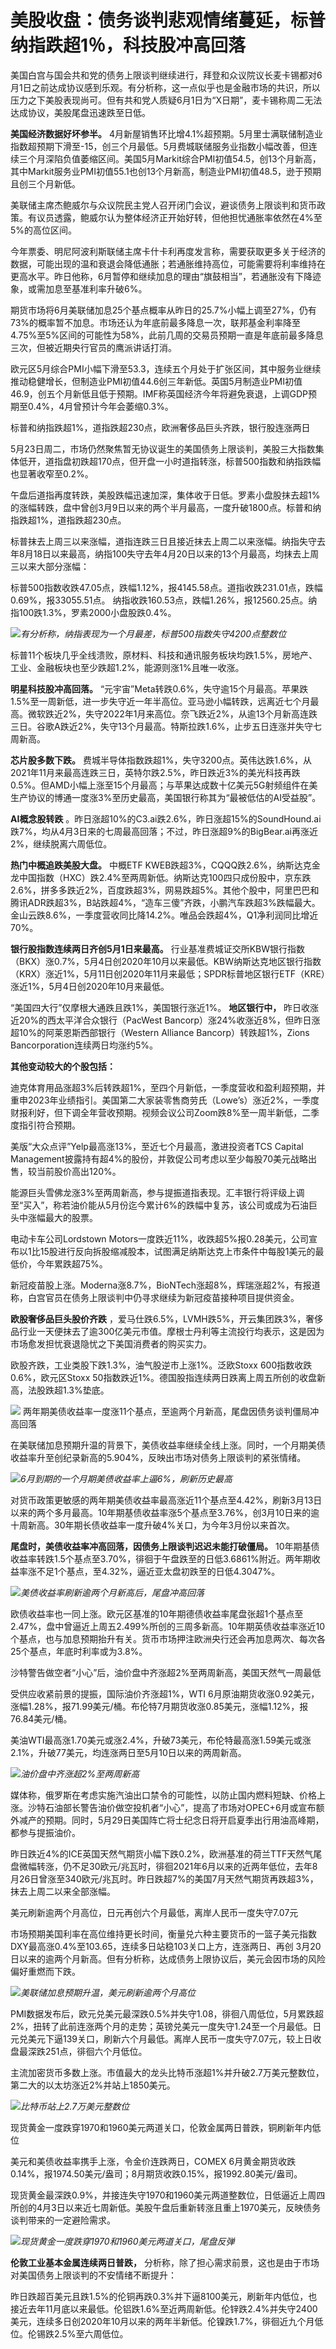 # 美股收盘：债务谈判悲观情绪蔓延，标普纳指跌超1％，科技股冲高回落

美国白宫与国会共和党的债务上限谈判继续进行，拜登和众议院议长麦卡锡都对6月1日之前达成协议感到乐观。有分析称，这一点似乎也是金融市场的共识，所以压力之下美股表现尚可。但有共和党人质疑6月1日为“X日期”，麦卡锡称周二无法达成协议，美股尾盘迅速跌至日低。

**美国经济数据好坏参半。**
4月新屋销售环比增4.1%超预期。5月里士满联储制造业指数超预期下滑至-15，创三个月最低。5月费城联储服务业指数小幅改善，但连续三个月深陷负值萎缩区间。美国5月Markit综合PMI初值54.5，创13个月新高，其中Markit服务业PMI初值55.1也创13个月新高，制造业PMI初值48.5，逊于预期且创三个月新低。

美联储主席杰鲍威尔与众议院民主党人召开闭门会议，避谈债务上限谈判和货币政策。有议员透露，鲍威尔认为整体经济正开始好转，但他担忧通胀率依然在4%至5%的高位区间。

今年票委、明尼阿波利斯联储主席卡什卡利再度发言称，需要获取更多关于经济的数据，可能出现的温和衰退会降低通胀；若通胀维持高位，可能需要将利率维持在更高水平。昨日他称，6月暂停和继续加息的理由“旗鼓相当”，若通胀没有下降迹象，或需加息至基准利率升破6%。

期货市场将6月美联储加息25个基点概率从昨日的25.7%小幅上调至27%，仍有73%的概率暂不加息。市场还认为年底前最多降息一次，联邦基金利率降至4.75%至5%区间的可能性为58%，此前几周的交易员预期一直是年底前最多降息三次，但被近期央行官员的鹰派讲话打消。

欧元区5月综合PMI小幅下滑至53.3，连续五个月处于扩张区间，其中服务业继续推动稳健增长，但制造业PMI初值44.6创三年新低。英国5月制造业PMI初值46.9，创五个月新低且低于预期。IMF称英国经济今年将避免衰退，上调GDP预期至0.4%，4月曾预计今年会萎缩0.3%。

标普和纳指跌超1%，道指跌超230点，欧洲奢侈品巨头齐跌，银行股连涨两日

5月23日周二，市场仍然聚焦暂无协议诞生的美国债务上限谈判，美股三大指数集体低开，道指盘初跌超170点，但开盘一小时道指转涨，标普500指数和纳指跌幅也显著收窄至0.2%。

午盘后道指再度转跌，美股跌幅迅速加深，集体收于日低。罗素小盘股抹去超1%的涨幅转跌，盘中曾创3月9日以来的两个半月最高，一度升破1800点。标普和纳指跌超1%，道指跌超230点。

标普抹去上周三以来涨幅，道指连跌三日且接近抹去上周二以来涨幅。纳指失守去年8月18日以来最高，纳指100失守去年4月20日以来的13个月最高，均抹去上周三以来大部分涨幅：

标普500指数收跌47.05点，跌幅1.12%，报4145.58点。道指收跌231.01点，跌幅0.69%，报33055.51点。
纳指收跌160.53点，跌幅1.26%，报12560.25点。纳指100跌1.3%，罗素2000小盘股跌0.4%。

![](https://inews.gtimg.com/om_bt/O9xE9ircHOtRlh5IjtCm0gDbx-3rgeGqmtw5XRDXy5i0YAA/1000)_有分析称，纳指表现为一个月最差，标普500指数失守4200点整数位_

标普11个板块几乎全线溃败，原材料、科技和通讯服务板块均跌1.5%，房地产、工业、金融板块也至少跌超1.2%，能源则涨1%且唯一收涨。

**明星科技股冲高回落。**
“元宇宙”Meta转跌0.6%，失守逾15个月最高。苹果跌1.5%至一周新低，进一步失守近一年半高位。亚马逊小幅转跌，远离近七个月最高。微软跌近2%，失守2022年1月来高位。奈飞跌近2%，从逾13个月新高连跌三日。谷歌A跌近2%，失守13个月最高。特斯拉跌1.6%，止步五日连涨并失守七周新高。

**芯片股多数下跌。**
费城半导体指数跌超1%，失守3200点。英伟达跌1.6%，从2021年11月来最高连跌三日，英特尔跌2.5%，昨日跌近3%的美光科技再跌0.5%。但AMD小幅上涨至15个月最高；与苹果达成数十亿美元5G射频组件在美生产协议的博通一度涨3%至历史最高，美国银行称其为“最被低估的AI受益股”。

**AI概念股转跌**
。昨日涨超10%的C3.ai跌2.6%，昨日涨超15%的SoundHound.ai跌7%，均从4月3日来的七周最高回落；不过，昨日涨超9%的BigBear.ai再涨近2%，继续脱离六周低位。

**热门中概追跌美股大盘。** 中概ETF
KWEB跌超3%，CQQQ跌2.6%，纳斯达克金龙中国指数（HXC）跌2.4%至两周新低。纳斯达克100四只成份股中，京东跌2.6%，拼多多跌近2%，百度跌超3%，网易跌超5%。其他个股中，阿里巴巴和腾讯ADR跌超3%，B站跌超4%，“造车三傻”齐跌，小鹏汽车跌超3%跌幅最大。金山云跌8.6%，一季度营收同比降14.2%。唯品会跌超4%，Q1净利润同比增近70%。

**银行股指数连续两日齐创5月1日来最高。**
行业基准费城证交所KBW银行指数（BKX）涨0.7%，5月4日创2020年10月以来最低。KBW纳斯达克地区银行指数（KRX）涨近1%，5月11日创2020年11月来最低；SPDR标普地区银行ETF（KRE）涨近1%，5月4日创2020年10月来最低。

“美国四大行”仅摩根大通跌且跌1%，美国银行涨近1%。 **地区银行中，** 昨日收涨近20%的西太平洋合众银行（PacWest
Bancorp）涨24%收涨近8%，但昨日涨超10%的阿莱恩斯西部银行（Western Alliance Bancorp）转跌超1%，Zions
Bancorporation连续两日均涨约5%。

**其他变动较大的个股包括：**

迪克体育用品涨超3%后转跌超1%，至四个月新低，一季度营收和盈利超预期，并重申2023年业绩指引。美国第二大家装零售商劳氏（Lowe’s）涨近2%，一季度财报利好，但下调全年营收预期。视频会议公司Zoom跌8%至一周半新低，二季度指引符合预期。

美版“大众点评”Yelp最高涨13%，至近七个月最高，激进投资者TCS Capital
Management披露持有超4%的股份，并敦促公司考虑以至少每股70美元战略出售，较当前股价高出120%。

能源巨头雪佛龙涨3%至两周新高，参与提振道指表现。汇丰银行将评级上调至“买入”，称若油价能从5月份迄今累计6%的跌幅中复苏，该公司或成为石油巨头中涨幅最大的股票。

电动卡车公司Lordstown
Motors一度跌近11%，收跌超5%报0.28美元，公司宣布以1比15股进行反向拆股缩减股本，试图满足纳斯达克上市条件中每股1美元的最低价，今年累跌超75%。

新冠疫苗股上涨。Moderna涨8.7%，BioNTech涨超8%，辉瑞涨超2%，有报道称，白宫官员在债务上限谈判中仍寻求继续为新冠疫苗接种项目提供资金。

**欧股奢侈品巨头股价齐跌**
，爱马仕跌6.5%，LVMH跌5%，开云集团跌3%，奢侈品行业一天便抹去了逾300亿美元市值。摩根士丹利等主流投行均表示，这是因为市场愈发担忧衰退隐忧之下美国消费者的购买实力。

欧股齐跌，工业类股下跌1.3%，油气股逆市上涨1%。泛欧Stoxx 600指数收跌0.6%，欧元区Stoxx
50指数跌近1%。德国股指连续两日跌离上周五所创的收盘新高，法股跌超1.3%垫底。

![](https://inews.gtimg.com/om_bt/OZQQiykvzfXnyLGzHJTk-MCTbmi6Wl9Yg8CXTLGIIrmkUAA/1000)
两年期美债收益率一度涨11个基点，至逾两个月新高，尾盘因债务谈判僵局冲高回落

在美联储加息预期升温的背景下，美债收益率继续全线上涨。同时，一个月期美债收益率升至创纪录新高的5.904%，反映出市场对债务上限谈判的紧张情绪。

![](https://inews.gtimg.com/om_bt/OnOUqChd61qedCsbRdTq_lzQ9ZCp2eMz4T2lEOsm1qbgcAA/1000)_6月到期的一个月期美债收益率上逼6%，刷新历史最高_

对货币政策更敏感的两年期美债收益率最高涨近11个基点至4.42%，刷新3月13日以来的两个多月最高。10年期基债收益率涨5个基点至3.76%，创3月10日来的逾十周新高。30年期长债收益率一度升破4%关口，为今年3月份以来首次。

**尾盘时，美债收益率冲高回落，因债务上限谈判迟迟未能打破僵局。**
10年期基债收益率转跌1.5个基点至3.70%，徘徊于午盘跌至的日低3.6861%附近。两年期收益率涨不足1个基点，至4.32%，逼近亚太盘初跌至的日低4.3047%。

![](https://inews.gtimg.com/om_bt/OD4GL-aij3rGxw_200b01wCMngj_QgEGDSUHrTgHI8bVgAA/1000)_美债收益率刷新逾两个月新高后，尾盘冲高回落_

欧债收益率也一同上涨。欧元区基准的10年期德债收益率尾盘张超1个基点至2.47%，盘中曾逼近上周五2.499%所创的三周多新高。10年期英债收益率涨近10个基点，也与加息预期抬升有关。货币市场押注欧洲央行还会再加息两次、每次各25个基点，年底时利率或为3.8%。

沙特警告做空者“小心”后，油价盘中齐涨超2%至两周新高，美国天然气一周最低

受供应收紧前景的提振，国际油价齐涨超1%，WTI
6月原油期货收涨0.92美元，涨幅1.28%，报71.99美元/桶。布伦特7月期货收涨0.85美元，涨幅1.12%，报76.84美元/桶。

美油WTI最高涨1.70美元或涨2.4%，升破73美元，布伦特最高涨1.59美元或涨2.1%，升破77美元，均连涨两日至5月10日以来的两周新高。

![](https://inews.gtimg.com/om_bt/OyNXoK9zwbu0P_I9zWqHzlkZXgN9LJymnOwp1o6EXnsw0AA/1000)_油价盘中齐涨超2%至两周新高_

媒体称，俄罗斯在考虑实施汽油出口禁令的可能性，以防止国内燃料短缺、价格上涨。沙特石油部长警告油价做空投机者“小心”，提高了市场对OPEC+6月或宣布额外减产的预期。同时，5月29日美国阵亡将士纪念日将开启夏季出行用油高峰期，都参与提振油价。

昨日跌近4%的ICE英国天然气期货小幅下跌0.2%，欧洲基准的荷兰TTF天然气尾盘微幅转涨，仍不足30欧元/兆瓦时，徘徊2021年6月以来的近两年低位，去年8月26日曾涨至340欧元/兆瓦时。昨日跌超7%的美国7月天然气期货再跌超3%，抹去上周二以来全部涨幅。

美元刷新逾两个月高位，日元再创六个月最低，离岸人民币一度失守7.07元

市场预期美国利率在高位维持更长时间，衡量兑六种主要货币的一篮子美元指数DXY最高涨0.4%至103.65，连续多日站稳103关口上方，连涨两日、再创
3月20日以来的逾两个月新高。但有分析称，达成债务上限协议后，美元会因市场的风险偏好重燃而下跌。

![](https://inews.gtimg.com/om_bt/OHCd0T_8LFSAfqGSYDyD2hGnlWxvZy3CR0_ra3y_BRCPkAA/1000)_美联储加息预期升温，美元刷新逾两个月高位_

PMI数据发布后，欧元兑美元最深跌0.5%并失守1.08，徘徊八周低位，5月累跌超2%，扭转了此前连涨两个月的走势；英镑兑美元一度失守1.24至一个月最低。日元兑美元下逼139关口，刷新六个月最低。离岸人民币一度失守7.07元，较上日收盘最深跌251点，徘徊六个月低位。

主流加密货币多数上涨。市值最大的龙头比特币涨超1%并升破2.7万美元整数位，第二大的以太坊涨近2%并站上1850美元。

![](https://inews.gtimg.com/om_bt/OaXycRkMWCyM1V59kyHnreIq4N6wvcS8ROgCHAEwj4MuUAA/1000)_比特币站上2.7万美元整数位_

现货黄金一度跌穿1970和1960美元两道关口，伦敦金属两日普跌，铜刷新年内低位

美元和美债收益率携手上涨，令金价连跌两日，COMEX
6月黄金期货收跌0.14%，报1974.50美元/盎司；8月期货收跌0.15%，报1992.80美元/盎司。

现货黄金最深跌0.9%，并接连失守1970和1960美元两道整数位，日低逼近上周四所创的4月3日以来近七周新低。美股午盘后重新转涨且重上1970美元，反映债务谈判带来的一定避险需求。

![](https://inews.gtimg.com/om_bt/OJiInqRBn8kc9av4p7cnuw2GhjlmFKsZAWDHZACEdgmVIAA/1000)_现货黄金一度跌穿1970和1960美元两道关口，尾盘反弹_

**伦敦工业基本金属连续两日普跌，** 分析称，除了担心需求前景，这也是由于市场对美国债务上限谈判的不安情绪不断提升：

昨日跌超百美元且跌1.5%的伦铜再跌0.3%并下逼8100美元，刷新年内低位，也接近去年11月底以来最低。伦铝跌1.6%至近两周新低。伦锌跌2.4%并失守2400美元，连续多日创2020年10月以来的两年半新低。伦镍跌1.7%，徘徊近九个月低位。伦锡跌2.5%至六周低位。

